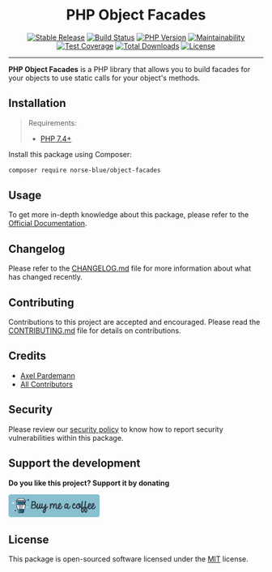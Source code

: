 <div align="center">
    <h1>PHP Object Facades</h1>
    <p align="center"> 
        <a href="https://packagist.org/packages/norse-blue/object-facades"><img alt="Stable Release" src="https://img.shields.io/packagist/v/norse-blue/object-facades.svg?style=flat-square&label=release&logo=packagist&logoColor=eceff4&colorA=4c566a&colorB=5e81ac"></a>
        <a href="https://travis-ci.com/norse-blue/php-object-facades"><img alt="Build Status" src="https://img.shields.io/travis/com/norse-blue/php-object-facades.svg?style=flat-square&label=build&logo=travis-ci&logoColor=eceff4&colorA=4c566a&colorB=88c0d0"></a>
        <a href="https://php.net/releases"><img alt="PHP Version" src="https://img.shields.io/packagist/php-v/norse-blue/object-facades.svg?style=flat-square&label=php&logo=php&logoColor=eceff4&colorA=4c566a&colorB=b48ead"></a>
        <a href="https://codeclimate.com/github/norse-blue/php-object-facades"><img alt="Maintainability" src="https://img.shields.io/codeclimate/maintainability/norse-blue/php-object-facades.svg?style=flat-square&label=maintainability&logo=code-climate&logoColor=eceff4&colorA=4c566a&colorB=88c0d0"></a>
        <a href="https://codeclimate.com/github/norse-blue/php-object-facades"><img alt="Test Coverage" src="https://img.shields.io/codeclimate/coverage/norse-blue/php-object-facades.svg?style=flat-square&label=coverage&logo=code-climate&logoColor=eceff4&colorA=4c566a&colorB=88c0d0"></a>
        <a href="https://packagist.org/packages/norse-blue/object-facades"><img alt="Total Downloads" src="https://img.shields.io/packagist/dt/norse-blue/object-facades.svg?style=flat-square&label=downloads&logoColor=eceff4&colorA=4c566a&colorB=88c0d0"></a>
        <a href="https://github.com/norse-blue/php-object-facades/blob/master/LICENSE.md"><img alt="License" src="https://img.shields.io/github/license/norse-blue/php-object-facades.svg?style=flat-square&label=license&logoColor=eceff4&colorA=4c566a&colorB=a3be8c"></a>
    </p>
</div>
<hr>

**PHP Object Facades** is a PHP library that allows you to build facades for your objects to use static calls for your object's methods.

## Installation

>Requirements:
>- [PHP 7.4+](https://php.net/releases)

Install this package using Composer:

```bash
composer require norse-blue/object-facades
```

## Usage

To get more in-depth knowledge about this package, please refer to the [Official Documentation](https://norse-blue.github.io/php-object-facades/).

## Changelog

Please refer to the [CHANGELOG.md](CHANGELOG.md) file for more information about what has changed recently.

## Contributing

Contributions to this project are accepted and encouraged. Please read the [CONTRIBUTING.md](.github/CONTRIBUTING.md) file for details on contributions.

## Credits

- [Axel Pardemann](https://github.com/axelitus)
- [All Contributors](../../contributors)

## Security

Please review our [security policy](https://github.com/norse-blue/php-object-facades/security/policy) to know how to report security vulnerabilities within this package.

## Support the development

**Do you like this project? Support it by donating**

<a href="https://www.buymeacoffee.com/axelitus"><img src="docs/assets/images/buy-me-a-coffee.svg" width="180" alt="Buy me a coffee"></img></a>

## License

This package is open-sourced software licensed under the [MIT](LICENSE.md) license.
